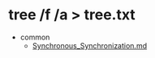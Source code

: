 # tree /f /a > tree.txt

- common
    - [Synchronous_Synchronization.md](common/Synchronous_Synchronization.md)

